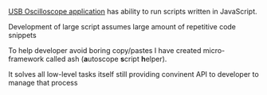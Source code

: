 [USB Oscilloscope application](http://injectorservice.com.ua/) has ability to run scripts written in JavaScript.

Development of large script assumes large amount of repetitive code snippets

To help developer avoid boring copy/pastes I have created micro-framework called ash (**a**utoscope **s**cript **h**elper).

It solves all low-level tasks itself still providing convinent API to developer to manage that process

